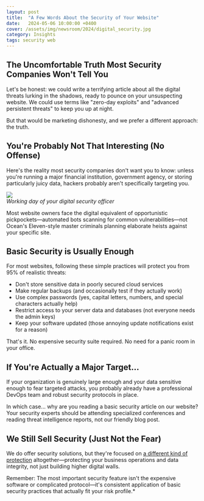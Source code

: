 ```yaml
---
layout: post
title:  "A Few Words About the Security of Your Website"
date:   2024-05-06 10:00:00 +0400
cover: /assets/img/newsroom/2024/digital_security.jpg
category: Insights
tags: security web
---
```


## The Uncomfortable Truth Most Security Companies Won't Tell You

Let's be honest: we could write a terrifying article about all the digital threats lurking in the shadows, ready to pounce on your unsuspecting website. We could use terms like "zero-day exploits" and "advanced persistent threats" to keep you up at night.

But that would be marketing dishonesty, and we prefer a different approach: the truth.

## You're Probably Not That Interesting (No Offense)

Here's the reality most security companies don't want you to know: unless you're running a major financial institution, government agency, or storing particularly juicy data, hackers probably aren't specifically targeting you.

<div class="full-width">
  <img src="{{ page.cover }}" />
</div>
<cite>Working day of your digital security officer</cite>

Most website owners face the digital equivalent of opportunistic pickpockets—automated bots scanning for common vulnerabilities—not Ocean's Eleven-style master criminals planning elaborate heists against your specific site.

## Basic Security is Usually Enough

For most websites, following these simple practices will protect you from 95% of realistic threats:

- Don't store sensitive data in poorly secured cloud services
- Make regular backups (and occasionally test if they actually work)
- Use complex passwords (yes, capital letters, numbers, and special characters actually help)
- Restrict access to your server data and databases (not everyone needs the admin keys)
- Keep your software updated (those annoying update notifications exist for a reason)

That's it. No expensive security suite required. No need for a panic room in your office.

## If You're Actually a Major Target...

If your organization is genuinely large enough and your data sensitive enough to fear targeted attacks, you probably already have a professional DevOps team and robust security protocols in place.

In which case... why are you reading a basic security article on our website? Your security experts should be attending specialized conferences and reading threat intelligence reports, not our friendly blog post.

## We Still Sell Security (Just Not the Fear)

We do offer security solutions, but they're focused on [a different kind of protection](/services/security/) altogether—protecting your business operations and data integrity, not just building higher digital walls.

Remember: The most important security feature isn't the expensive software or complicated protocol—it's consistent application of basic security practices that actually fit your risk profile.*
